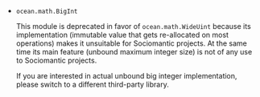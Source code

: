 * `ocean.math.BigInt`

  This module is deprecated in favor of `ocean.math.WideUint` because its
  implementation (immutable value that gets re-allocated on most operations)
  makes it unsuitable for Sociomantic projects. At the same time its main
  feature (unbound maximum integer size) is not of any use to Sociomantic
  projects.

  If you are interested in actual unbound big integer implementation, please
  switch to a different third-party library.
